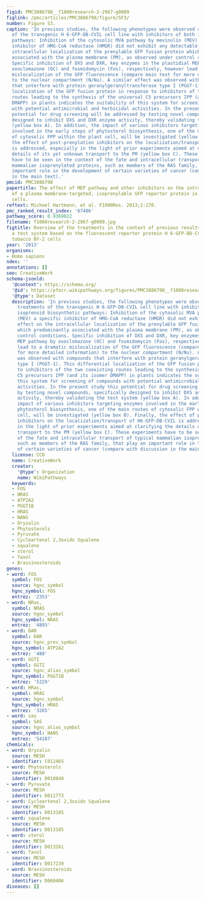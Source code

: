 ```yaml
---
figid: PMC3886798__f1000research-2-2967-g0009
figlink: /pmc/articles/PMC3886798/figure/SF3/
number: Figure S3.
caption: 'In previous studies, the following phenotypes were observed after treatments
  of the transgenic H 6-GFP-DB-CVIL cell line with inhibitors of both isoprenoid biosynthetic
  pathways: Inhibition of the cytosolic MVA pathway by mevinolin (MEV) a specific
  inhibitor of HMG-CoA reductase (HMGR) did not exhibit any detectable effect on the
  intracellular localization of the prenylable GFP fusion protein which predominantly
  associated with the plasma membrane (PM), as observed under control conditions.
  Specific inhibition of DXS and DXR, key enzymes in the plastidial MEP pathway by
  oxoclomazone (OC) and fosmidomycin (Fos), respectively, however lead to a dramatic
  mislocalization of the GFP fluorescence (compare main text for more detailed information)
  to the nuclear compartment (N/Nu). A similar effect was observed with compounds
  that interfere with protein geranylgeranyltransferase type I (PGGT-1). This differential
  localization of the GFP fusion protein in response to inhibitors of the two coexisting
  routes leading to the synthesis of the universal C5 precursors IPP (and its isomer
  DMAPP) in plants indicates the suitability of this system for screening of compounds
  with potential antimicrobial and herbicidal activities. In the present study this
  potential for drug screening will be addressed by testing novel compounds, specifically
  designed to inhibit DXS and DXR enzyme activity, thereby validating the test system
  (yellow box A). In addition, the impact of various inhibitors targeting enzymes
  involved in the early steps of phytosterol biosynthesis, one of the main routes
  of cytosolic FPP within the plant cell, will be investigated (yellow box B). Finally,
  the effect of post-prenylation inhibitors on the localization/transport of H6-GFP-DB-CVIL
  is addressed, especially in the light of prior experiments aimed at clarifying the
  details of its yet unknown transport to the PM (yellow box C). These experiments
  have to be seen in the context of the fate and intracellular transport of typical
  mammalian isoprenylated proteins, such as members of the RAS family, that play an
  important role in the development of certain varieties of cancer (compare with discussion
  in the main text).'
pmcid: PMC3886798
papertitle: The effect of MEP pathway and other inhibitors on the intracellular localization
  of a plasma membrane-targeted, isoprenylable GFP reporter protein in tobacco BY-2
  cells.
reftext: Michael Hartmann, et al. F1000Res. 2013;2:170.
pmc_ranked_result_index: '67486'
pathway_score: 0.9369822
filename: f1000research-2-2967-g0009.jpg
figtitle: Overview of the treatments in the context of previous results obtained with
  a test system based on the fluorescent reporter protein H 6-GFP-BD-CVIL in transgenic
  tobacco BY-2 cells
year: '2013'
organisms:
- Homo sapiens
ndex: ''
annotations: []
seo: CreativeWork
schema-jsonld:
  '@context': https://schema.org/
  '@id': https://pfocr.wikipathways.org/figures/PMC3886798__f1000research-2-2967-g0009.html
  '@type': Dataset
  description: 'In previous studies, the following phenotypes were observed after
    treatments of the transgenic H 6-GFP-DB-CVIL cell line with inhibitors of both
    isoprenoid biosynthetic pathways: Inhibition of the cytosolic MVA pathway by mevinolin
    (MEV) a specific inhibitor of HMG-CoA reductase (HMGR) did not exhibit any detectable
    effect on the intracellular localization of the prenylable GFP fusion protein
    which predominantly associated with the plasma membrane (PM), as observed under
    control conditions. Specific inhibition of DXS and DXR, key enzymes in the plastidial
    MEP pathway by oxoclomazone (OC) and fosmidomycin (Fos), respectively, however
    lead to a dramatic mislocalization of the GFP fluorescence (compare main text
    for more detailed information) to the nuclear compartment (N/Nu). A similar effect
    was observed with compounds that interfere with protein geranylgeranyltransferase
    type I (PGGT-1). This differential localization of the GFP fusion protein in response
    to inhibitors of the two coexisting routes leading to the synthesis of the universal
    C5 precursors IPP (and its isomer DMAPP) in plants indicates the suitability of
    this system for screening of compounds with potential antimicrobial and herbicidal
    activities. In the present study this potential for drug screening will be addressed
    by testing novel compounds, specifically designed to inhibit DXS and DXR enzyme
    activity, thereby validating the test system (yellow box A). In addition, the
    impact of various inhibitors targeting enzymes involved in the early steps of
    phytosterol biosynthesis, one of the main routes of cytosolic FPP within the plant
    cell, will be investigated (yellow box B). Finally, the effect of post-prenylation
    inhibitors on the localization/transport of H6-GFP-DB-CVIL is addressed, especially
    in the light of prior experiments aimed at clarifying the details of its yet unknown
    transport to the PM (yellow box C). These experiments have to be seen in the context
    of the fate and intracellular transport of typical mammalian isoprenylated proteins,
    such as members of the RAS family, that play an important role in the development
    of certain varieties of cancer (compare with discussion in the main text).'
  license: CC0
  name: CreativeWork
  creator:
    '@type': Organization
    name: WikiPathways
  keywords:
  - FOS
  - NRAS
  - ATP2A2
  - PGGT1B
  - HRAS
  - NANS
  - Oryzalin
  - Phytosterols
  - Pyruvate
  - Cycleartenol 2,3oxido Squalene
  - squalene
  - sterol
  - Taxol
  - Brassinosteroids
genes:
- word: FOS
  symbol: FOS
  source: hgnc_symbol
  hgnc_symbol: FOS
  entrez: '2353'
- word: NRas,
  symbol: NRAS
  source: hgnc_symbol
  hgnc_symbol: NRAS
  entrez: '4893'
- word: DAR
  symbol: DAR
  source: hgnc_prev_symbol
  hgnc_symbol: ATP2A2
  entrez: '488'
- word: GGTI
  symbol: GGTI
  source: hgnc_alias_symbol
  hgnc_symbol: PGGT1B
  entrez: '5229'
- word: HRas,
  symbol: HRAS
  source: hgnc_symbol
  hgnc_symbol: HRAS
  entrez: '3265'
- word: sas
  symbol: SAS
  source: hgnc_alias_symbol
  hgnc_symbol: NANS
  entrez: '54187'
chemicals:
- word: Oryzalin
  source: MESH
  identifier: C012465
- word: Phytosterols
  source: MESH
  identifier: D010840
- word: Pyruvate
  source: MESH
  identifier: D011773
- word: Cycleartenol 2,3oxido Squalene
  source: MESH
  identifier: D013185
- word: squalene
  source: MESH
  identifier: D013185
- word: sterol
  source: MESH
  identifier: D013261
- word: Taxol
  source: MESH
  identifier: D017239
- word: Brassinosteroids
  source: MESH
  identifier: D060406
diseases: []
---
```

